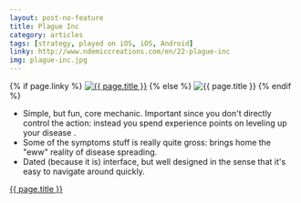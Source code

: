 ```yaml
---
layout: post-no-feature
title: Plague Inc
category: articles
tags: [strategy, played on iOS, iOS, Android]
linky: http://www.ndemiccreations.com/en/22-plague-inc
img: plague-inc.jpg
---
```


{% if page.linky %}
<a href="{{page.linky}}">![{{ page.title }}](/images/{{page.img}})</a>
{% else %}
![{{ page.title }}](/images/{{page.img}})
{% endif %}

* Simple, but fun, core mechanic. Important since you don't directly control the action: instead you spend experience points on leveling up your disease  .
* Some of the symptoms stuff is really quite gross: brings home the "eww" reality of disease spreading.
* Dated (because it is) interface, but well designed in the sense that it's easy to navigate around quickly.

[{{ page.title }}]({{page.linky}})